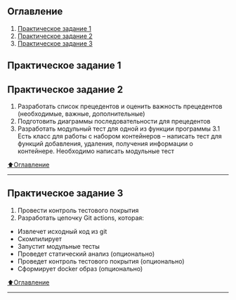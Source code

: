 ## Оглавление

1.  [Практическое задание 1](#Практическое-задание-1)
2. [Практическое задание 2](#Практическое-задание-2)
3. [Практическое задание 3](#Практическое-задание-3)

## Практическое задание 1

## Практическое задание 2
1. Разработать список прецедентов и оценить важность прецедентов
(необходимые, важные, дополнительные)
2. Подготовить диаграммы последовательности для прецедентов
3. Разработать модульный тест для одной из функции программы
  3.1 Есть класс для работы с набором контейнеров – написать тест для
функций добавления, удаления, получения информации о контейнере.
Необходимо написать модульные тест

[:arrow_up:Оглавление](#Оглавление)
___

## Практическое задание 3

1. Провести контроль тестового покрытия
2. Разработать цепочку Git actions, которая:
  - Извлечет исходный код из git
  - Скомпилирует
  - Запустит модульные тесты
  - Проведет статический анализ (опционально)
  - Проведет контроль тестового покрытия (опционально)
  - Сформирует docker образ (опционально)

[:arrow_up:Оглавление](#Оглавление)
___
